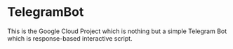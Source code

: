 # TelegramBot
This is the Google Cloud Project which is nothing but a simple Telegram Bot which is response-based interactive script.
